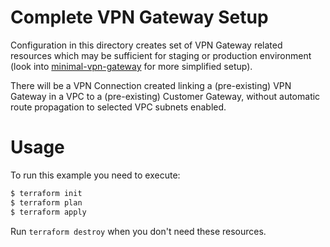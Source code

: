Complete VPN Gateway Setup
============

Configuration in this directory creates set of VPN Gateway related resources which may be sufficient for staging or production environment (look into [minimal-vpn-gateway](../minimal-vpn-gateway) for more simplified setup).

There will be a VPN Connection created linking a (pre-existing) VPN Gateway in a VPC to a (pre-existing) Customer Gateway, without automatic route propagation to selected VPC subnets enabled.

Usage
=====

To run this example you need to execute:

```bash
$ terraform init
$ terraform plan
$ terraform apply
```

Run `terraform destroy` when you don't need these resources.
